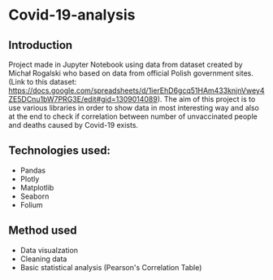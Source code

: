 # Covid-19-analysis

## Introduction
Project made in Jupyter Notebook using data from dataset created by Michał Rogalski  who based on data from official Polish government sites. (Link to this dataset: https://docs.google.com/spreadsheets/d/1ierEhD6gcq51HAm433knjnVwey4ZE5DCnu1bW7PRG3E/edit#gid=1309014089). The aim of this project is to use various libraries in order to show data in most interesting way and also at the end to check if correlation between number of unvaccinated people and deaths caused by Covid-19 exists.

## Technologies used:
  * Pandas
  * Plotly
  * Matplotlib
  * Seaborn
  * Folium
  
## Method used
  * Data visualzation
  * Cleaning data
  * Basic statistical analysis (Pearson's Correlation Table)
